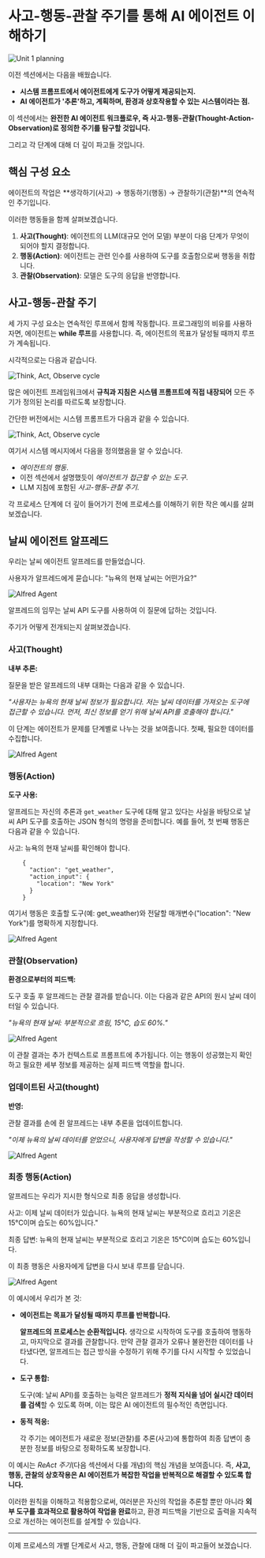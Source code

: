 # 사고-행동-관찰 주기를 통해 AI 에이전트 이해하기

<img src="https://huggingface.co/datasets/agents-course/course-images/resolve/main/en/unit1/whiteboard-check-3.jpg" alt="Unit 1 planning"/>

이전 섹션에서는 다음을 배웠습니다.

- **시스템 프롬프트에서 에이전트에게 도구가 어떻게 제공되는지.**
- **AI 에이전트가 '추론'하고, 계획하며, 환경과 상호작용할 수 있는 시스템이라는 점.**

이 섹션에서는 **완전한 AI 에이전트 워크플로우, 즉 사고-행동-관찰(Thought-Action-Observation)로 정의한 주기를 탐구할 것입니다.**

그리고 각 단계에 대해 더 깊이 파고들 것입니다.

## 핵심 구성 요소

에이전트의 작업은 **생각하기(사고) → 행동하기(행동) → 관찰하기(관찰)**의 연속적인 주기입니다.

이러한 행동들을 함께 살펴보겠습니다.

1.  **사고(Thought)**: 에이전트의 LLM(대규모 언어 모델) 부분이 다음 단계가 무엇이 되어야 할지 결정합니다.
2.  **행동(Action)**: 에이전트는 관련 인수를 사용하여 도구를 호출함으로써 행동을 취합니다.
3.  **관찰(Observation)**: 모델은 도구의 응답을 반영합니다.

## 사고-행동-관찰 주기

세 가지 구성 요소는 연속적인 루프에서 함께 작동합니다. 프로그래밍의 비유를 사용하자면, 에이전트는 **while 루프**를 사용합니다. 즉, 에이전트의 목표가 달성될 때까지 루프가 계속됩니다.

시각적으로는 다음과 같습니다.

<img src="https://huggingface.co/datasets/agents-course/course-images/resolve/main/en/unit1/AgentCycle.gif" alt="Think, Act, Observe cycle"/>

많은 에이전트 프레임워크에서 **규칙과 지침은 시스템 프롬프트에 직접 내장되어** 모든 주기가 정의된 논리를 따르도록 보장합니다.

간단한 버전에서는 시스템 프롬프트가 다음과 같을 수 있습니다.

<img src="https://huggingface.co/datasets/agents-course/course-images/resolve/main/en/unit1/system_prompt_cycle.png" alt="Think, Act, Observe cycle"/>

여기서 시스템 메시지에서 다음을 정의했음을 알 수 있습니다.

-   *에이전트의 행동*.
-   이전 섹션에서 설명했듯이 *에이전트가 접근할 수 있는 도구*.
-   LLM 지침에 포함된 *사고-행동-관찰 주기*.

각 프로세스 단계에 더 깊이 들어가기 전에 프로세스를 이해하기 위한 작은 예시를 살펴보겠습니다.

## 날씨 에이전트 알프레드

우리는 날씨 에이전트 알프레드를 만들었습니다.

사용자가 알프레드에게 묻습니다: "뉴욕의 현재 날씨는 어떤가요?"

<img src="https://huggingface.co/datasets/agents-course/course-images/resolve/main/en/unit1/alfred-agent.jpg" alt="Alfred Agent"/>

알프레드의 임무는 날씨 API 도구를 사용하여 이 질문에 답하는 것입니다.

주기가 어떻게 전개되는지 살펴보겠습니다.

### 사고(Thought)

**내부 추론:**

질문을 받은 알프레드의 내부 대화는 다음과 같을 수 있습니다.

*"사용자는 뉴욕의 현재 날씨 정보가 필요합니다. 저는 날씨 데이터를 가져오는 도구에 접근할 수 있습니다. 먼저, 최신 정보를 얻기 위해 날씨 API를 호출해야 합니다."*

이 단계는 에이전트가 문제를 단계별로 나누는 것을 보여줍니다. 첫째, 필요한 데이터를 수집합니다.

<img src="https://huggingface.co/datasets/agents-course/course-images/resolve/main/en/unit1/alfred-agent-1.jpg" alt="Alfred Agent"/>

### 행동(Action)

**도구 사용:**

알프레드는 자신의 추론과 `get_weather` 도구에 대해 알고 있다는 사실을 바탕으로 날씨 API 도구를 호출하는 JSON 형식의 명령을 준비합니다. 예를 들어, 첫 번째 행동은 다음과 같을 수 있습니다.

사고: 뉴욕의 현재 날씨를 확인해야 합니다.

```
    {
      "action": "get_weather",
      "action_input": {
        "location": "New York"
      }
    }
```

여기서 행동은 호출할 도구(예: get_weather)와 전달할 매개변수("location": "New York")를 명확하게 지정합니다.

<img src="https://huggingface.co/datasets/agents-course/course-images/resolve/main/en/unit1/alfred-agent-2.jpg" alt="Alfred Agent"/>

### 관찰(Observation)

**환경으로부터의 피드백:**

도구 호출 후 알프레드는 관찰 결과를 받습니다. 이는 다음과 같은 API의 원시 날씨 데이터일 수 있습니다.

*"뉴욕의 현재 날씨: 부분적으로 흐림, 15°C, 습도 60%."*

<img src="https://huggingface.co/datasets/agents-course/course-images/resolve/main/en/unit1/alfred-agent-3.jpg" alt="Alfred Agent"/>

이 관찰 결과는 추가 컨텍스트로 프롬프트에 추가됩니다. 이는 행동이 성공했는지 확인하고 필요한 세부 정보를 제공하는 실제 피드백 역할을 합니다.

### 업데이트된 사고(thought)

**반영:**

관찰 결과를 손에 쥔 알프레드는 내부 추론을 업데이트합니다.

*"이제 뉴욕의 날씨 데이터를 얻었으니, 사용자에게 답변을 작성할 수 있습니다."*

<img src="https://huggingface.co/datasets/agents-course/course-images/resolve/main/en/unit1/alfred-agent-4.jpg" alt="Alfred Agent"/>

### 최종 행동(Action)

알프레드는 우리가 지시한 형식으로 최종 응답을 생성합니다.

사고: 이제 날씨 데이터가 있습니다. 뉴욕의 현재 날씨는 부분적으로 흐리고 기온은 15°C이며 습도는 60%입니다."

최종 답변: 뉴욕의 현재 날씨는 부분적으로 흐리고 기온은 15°C이며 습도는 60%입니다.

이 최종 행동은 사용자에게 답변을 다시 보내 루프를 닫습니다.

<img src="https://huggingface.co/datasets/agents-course/course-images/resolve/main/en/unit1/alfred-agent-5.jpg" alt="Alfred Agent"/>

이 예시에서 우리가 본 것:

-   **에이전트는 목표가 달성될 때까지 루프를 반복합니다.**

    **알프레드의 프로세스는 순환적입니다.** 생각으로 시작하여 도구를 호출하여 행동하고, 마지막으로 결과를 관찰합니다. 만약 관찰 결과가 오류나 불완전한 데이터를 나타냈다면, 알프레드는 접근 방식을 수정하기 위해 주기를 다시 시작할 수 있었습니다.

-   **도구 통합:**

    도구(예: 날씨 API)를 호출하는 능력은 알프레드가 **정적 지식을 넘어 실시간 데이터를 검색**할 수 있도록 하며, 이는 많은 AI 에이전트의 필수적인 측면입니다.

-   **동적 적응:**

    각 주기는 에이전트가 새로운 정보(관찰)를 추론(사고)에 통합하여 최종 답변이 충분한 정보를 바탕으로 정확하도록 보장합니다.

이 예시는 *ReAct 주기*(다음 섹션에서 다룰 개념)의 핵심 개념을 보여줍니다. 즉, **사고, 행동, 관찰의 상호작용은 AI 에이전트가 복잡한 작업을 반복적으로 해결할 수 있도록 합니다.**

이러한 원칙을 이해하고 적용함으로써, 여러분은 자신의 작업을 추론할 뿐만 아니라 **외부 도구를 효과적으로 활용하여 작업을 완료**하고, 환경 피드백을 기반으로 출력을 지속적으로 개선하는 에이전트를 설계할 수 있습니다.

---

이제 프로세스의 개별 단계로서 사고, 행동, 관찰에 대해 더 깊이 파고들어 보겠습니다.